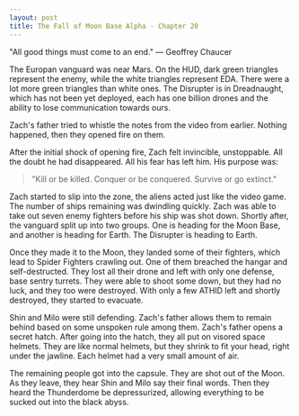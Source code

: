 ```yaml
---
layout: post
title: The Fall of Moon Base Alpha - Chapter 20
---
```


"All good things must come to an end." — Geoffrey Chaucer

The Europan vanguard was near Mars. On the HUD, dark green triangles represent the enemy, while the white triangles represent EDA. There were a lot more green triangles than white ones. The Disrupter is in Dreadnaught, which has not been yet deployed, each has one billion drones and the ability to lose communication towards ours.

Zach's father tried to whistle the notes from the video from earlier. Nothing happened, then they opened fire on them.

After the initial shock of opening fire, Zach felt invincible, unstoppable. All the doubt he had disappeared. All his fear has left him. His purpose was:

> "Kill or be killed. Conquer or be conquered. Survive or go extinct."

Zach started to slip into the zone, the aliens acted just like the video game. The number of ships remaining was dwindling quickly. Zach was able to take out seven enemy fighters before his ship was shot down. Shortly after, the vanguard split up into two groups. One is heading for the Moon Base, and another is heading for Earth. The Disrupter is heading to Earth.

Once they made it to the Moon, they landed some of their fighters, which lead to Spider Fighters crawling out. One of them breached the hangar and self-destructed. They lost all their drone and left with only one defense, base sentry turrets. They were able to shoot some down, but they had no luck, and they too were destroyed. With only a few ATHID left and shortly destroyed, they started to evacuate.

Shin and Milo were still defending. Zach's father allows them to remain behind based on some unspoken rule among them. Zach's father opens a secret hatch. After going into the hatch, they all put on visored space helmets. They are like normal helmets, but they shrink to fit your head, right under the jawline. Each helmet had a very small amount of air.

The remaining people got into the capsule. They are shot out of the Moon. As they leave, they hear Shin and Milo say their final words. Then they heard the Thunderdome be depressurized, allowing everything to be sucked out into the black abyss.